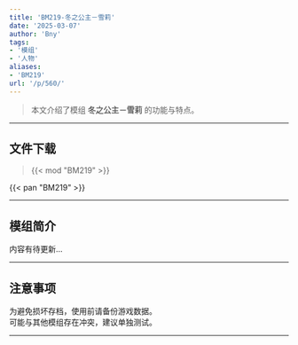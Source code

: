 ```yaml
---
title: 'BM219-冬之公主－雪莉'
date: '2025-03-07'
author: 'Bny'
tags:
- '模组'
- '人物'
aliases:
- 'BM219'
url: '/p/560/'
---
```


> 本文介绍了模组 **冬之公主－雪莉** 的功能与特点。

---

## 文件下载  

> {{< mod "BM219" >}}  

{{< pan "BM219" >}}  

---

## 模组简介

>  
内容有待更新...  

---

## 注意事项

>  
为避免损坏存档，使用前请备份游戏数据。  
可能与其他模组存在冲突，建议单独测试。  

---

